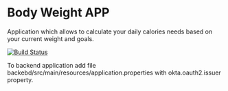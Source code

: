 # Body Weight APP

Application which allows to calculate your daily calories needs based on your current weight and goals.

[![Build Status](https://dev.azure.com/pawelkrzysztofkolanowski/pawelkrzysztofkolanowski/_apis/build/status/Kolan92.BodyWeightApp?branchName=master)](https://dev.azure.com/pawelkrzysztofkolanowski/pawelkrzysztofkolanowski/_build/latest?definitionId=1&branchName=master)

To backend application add file backebd/src/main/resources/application.properties with okta.oauth2.issuer property.